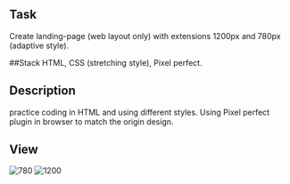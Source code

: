 ## Task
Create landing-page (web layout only) with extensions 1200px and 780px (adaptive style).

##Stack
HTML, CSS (stretching style), Pixel perfect.

## Description
practice coding in HTML and using different styles. Using Pixel perfect plugin in browser to match the origin design.

## View
![780](https://user-images.githubusercontent.com/46706194/147135081-2df68834-30ef-4294-b009-3c5a4034d61d.png)
![1200](https://user-images.githubusercontent.com/46706194/147135086-3d8c9573-9a32-4a5c-9d29-ec6a2380af09.png)
